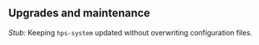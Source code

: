 ## Upgrades and maintenance

*Stub:* Keeping `hps-system` updated without overwriting configuration files.
